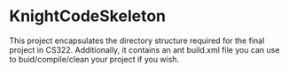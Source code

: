 # KnightCodeSkeleton

This project encapsulates the directory structure required for the final project in CS322. Additionally, it contains an ant build.xml file you can use to buid/compile/clean your project if you wish.

